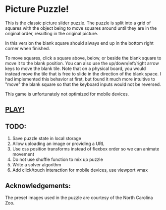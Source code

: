 Picture Puzzle!
============

This is the classic picture slider puzzle.  The puzzle is split into 
a grid of squares with the object being to move squares around until 
they are in the original order, resulting in the original picture.

In this version the blank square should always end up in the bottom 
right corner when finished.

To move squares, click a square above, below, or beside the blank square to 
move it to the blank position.  You can also use the up/down/left/right arrow 
keys to move the blank tile.  Note that on a physical board, you would instead move 
the tile that is free to slide in the direction of the blank space.  I had 
implemented this behavior at first, but found it much more intuitive to "move" the 
blank square so that the keyboard inputs would not be reversed.

This game is unfortunately not optimized for mobile devices. 

[PLAY!](https://jwmickey.github.com/picture-puzzle)
-------

TODO:
-----

1. Save puzzle state in local storage
2. Allow uploading an image or providing a URL
3. Use css position transforms instead of flexbox order so we can animate movement
4. Do not use shuffle function to mix up puzzle
5. Write a solver algorithm
6. Add click/touch interaction for mobile devices, use viewport vmax

Acknowledgements:
-----------------

The preset images used in the puzzle are courtesy of the North Carolina Zoo. 

